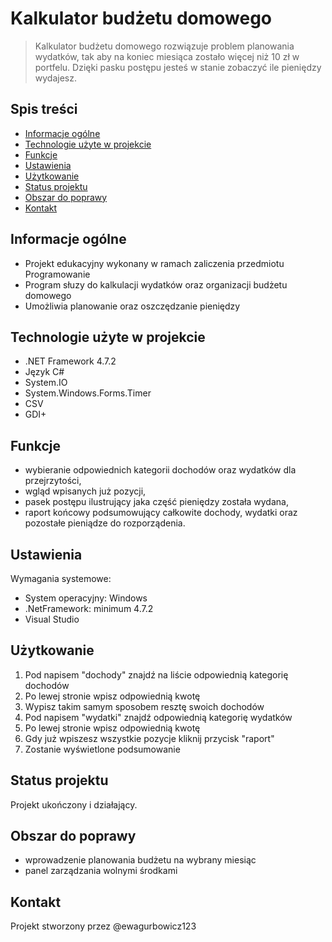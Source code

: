 # Kalkulator budżetu domowego
> Kalkulator budżetu domowego rozwiązuje problem planowania wydatków, tak aby na koniec miesiąca zostało więcej niż 10 zł w portfelu. Dzięki pasku postępu jesteś w stanie zobaczyć ile pieniędzy wydajesz.


## Spis treści
* [Informacje ogólne](#informacje-ogólne)
* [Technologie użyte w projekcie](#technologie-użyte-w-projekcie)
* [Funkcje](#funkcje)
* [Ustawienia](#ustawienia)
* [Użytkowanie](#użytkowanie)
* [Status projektu](#status-projektu)
* [Obszar do poprawy](#obszar-do-poprawy)
* [Kontakt](#kontakt)


## Informacje ogólne
- Projekt edukacyjny wykonany w ramach zaliczenia przedmiotu Programowanie
- Program słuzy do kalkulacji wydatków oraz organizacji budżetu domowego
- Umożliwia planowanie oraz oszczędzanie pieniędzy



## Technologie użyte w projekcie
- .NET Framework 4.7.2
- Język C#
- System.IO
- System.Windows.Forms.Timer
- CSV
- GDI+


## Funkcje
- wybieranie odpowiednich kategorii dochodów oraz wydatków dla przejrzytości,
- wgląd wpisanych już pozycji,
- pasek postępu ilustrujący jaka część pieniędzy została wydana,
- raport końcowy podsumowujący całkowite dochody, wydatki oraz pozostałe pieniądze do rozporządenia.

## Ustawienia
Wymagania systemowe:
- System operacyjny: Windows
- .NetFramework: minimum 4.7.2
- Visual Studio


## Użytkowanie
1. Pod napisem "dochody" znajdź na liście odpowiednią kategorię dochodów
2. Po lewej stronie wpisz odpowiednią kwotę
3. Wypisz takim samym sposobem resztę swoich dochodów
4. Pod napisem "wydatki" znajdź odpowiednią kategorię wydatków
5. Po lewej stronie wpisz odpowiednią kwotę
6. Gdy już wpiszesz wszystkie pozycje kliknij przycisk "raport"
7. Zostanie wyświetlone podsumowanie


## Status projektu
Projekt ukończony i działający.


## Obszar do poprawy
- wprowadzenie planowania budżetu na wybrany miesiąc
- panel zarządzania wolnymi środkami


## Kontakt
Projekt stworzony przez @ewagurbowicz123 



